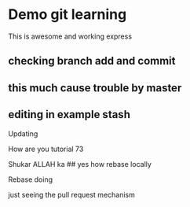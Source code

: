 Demo git learning
=================

This is awesome and working express


## checking branch add and commit
## this much cause trouble by master
## editing in example stash

Updating

How are you tutorial 73

Shukar ALLAH ka ## yes how rebase locally

Rebase doing

just seeing the pull request mechanism
